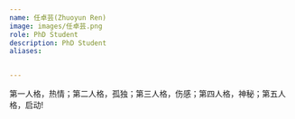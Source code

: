 ```yaml
---
name: 任卓芸(Zhuoyun Ren)
image: images/任卓芸.png
role: PhD Student
description: PhD Student
aliases:


---
```


第一人格，热情；第二人格，孤独；第三人格，伤感；第四人格，神秘；第五人格，启动!
